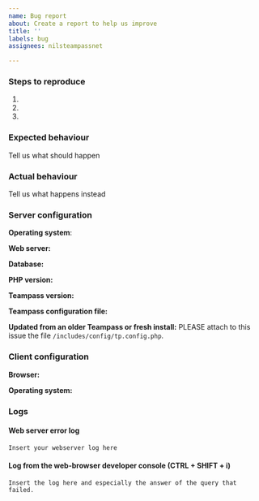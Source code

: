 ```yaml
---
name: Bug report
about: Create a report to help us improve
title: ''
labels: bug
assignees: nilsteampassnet

---
```


<!--
Thanks for reporting issues back to Teampass! 
This is ONLY for ISSUE / DEFECT / BUG.

IN CASE OF DEFECT, THIS TEMPLATE HAS TO BE FOLLOWED.
IF NOT, I WILL DELETE THE TICKET WITHOUT ANSWERING IT!

Before creating a ticket, please check http://teampass.readthedocs.io/en/latest/errors for common errors

To make it possible for us to help you please fill out below information carefully.
--> 
### Steps to reproduce
1.
2.
3.

### Expected behaviour
Tell us what should happen

### Actual behaviour
Tell us what happens instead

### Server configuration
**Operating system**:

**Web server:**

**Database:**

**PHP version:**

**Teampass version:** 

**Teampass configuration file:**

**Updated from an older Teampass or fresh install:**
PLEASE attach to this issue the file `/includes/config/tp.config.php`.

### Client configuration
**Browser:**

**Operating system:**

### Logs
#### Web server error log
```
Insert your webserver log here
```

#### Log from the web-browser developer console (CTRL + SHIFT + i)
```
Insert the log here and especially the answer of the query that failed.
```
